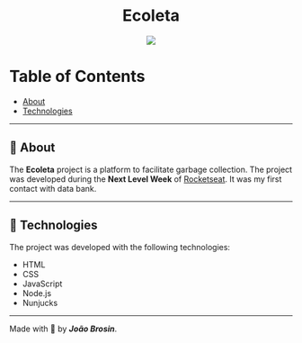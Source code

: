 <div align="center">    
    <h1> Ecoleta </h1>
</div>

<div align="center">
    <img src="public/assets/ecoleta-layout.gif">
</div>

# Table of Contents
- [About](#-about)
- [Technologies](#-technologies)
<!-- - [Installation](#-installation) -->

---

## 📝 About
The **Ecoleta** project is a platform to facilitate garbage collection. The project was developed during the **Next Level Week** of [Rocketseat](https://rocketseat.com.br). It was my first contact with data bank.

---

## 🚀 Technologies
The project was developed with the following technologies: 

- HTML
- CSS
- JavaScript
- Node.js
- Nunjucks

---

<!-- ## 👇 Como baixar o projeto
```bash
    # Clonar o repositório
    $ git clone https://github.com/joaobrosin/ecoleta

    # Entrar no diretório
    $ cd ecoleta

    # Instalar as dependências
    $ yarn install

    # Iniciar o projeto
    $ yarn start
```
--- -->

Made with 💙 by ***João Brosin***.